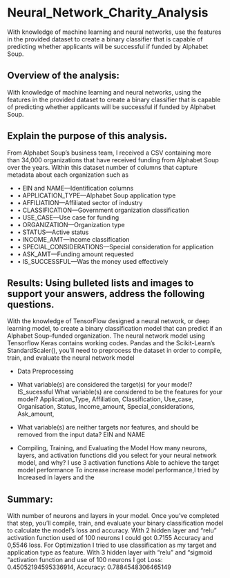# Neural_Network_Charity_Analysis
With  knowledge of machine learning and neural networks, use the features in the provided dataset to create a binary classifier that is capable of predicting whether applicants will be successful if funded by Alphabet Soup.
## Overview of the analysis: 
With knowledge of machine learning and neural networks, using  the features in the provided dataset to create a binary classifier that is capable of predicting whether applicants will be successful if funded by Alphabet Soup.

## Explain the purpose of this analysis.
From Alphabet Soup’s business team, I received a CSV containing more than 34,000 organizations that have received funding from Alphabet Soup over the years. Within this dataset  number of columns that capture metadata about each organization such as 
- •	EIN and NAME—Identification columns
- •	APPLICATION_TYPE—Alphabet Soup application type
- •	AFFILIATION—Affiliated sector of industry
- •	CLASSIFICATION—Government organization classification
- •	USE_CASE—Use case for funding
- •	ORGANIZATION—Organization type
- •	STATUS—Active status
- •	INCOME_AMT—Income classification
- •	SPECIAL_CONSIDERATIONS—Special consideration for application
- •	ASK_AMT—Funding amount requested
- •	IS_SUCCESSFUL—Was the money used effectively
## Results: Using bulleted lists and images to support your answers, address the following questions.
With the knowledge of TensorFlow designed a neural network, or deep learning model, to create a binary classification model that can predict if an Alphabet Soup–funded organization.
The neural network model using Tensorflow Keras contains working codes.
Pandas and the Scikit-Learn’s StandardScaler(), you’ll need to preprocess the dataset in order to compile, train, and evaluate the neural network model
 
- 	Data Preprocessing
-	What variable(s) are considered the target(s) for your model? IS_sucessful
What variable(s) are considered to be the features for your model? Application_Type, Affiliation, Classification, Use_case, Organisation, Status, Income_amount, Special_considerations, Ask_amount,
	
- 	What variable(s) are neither targets nor features, and should be removed from the input data? EIN and NAME
-	Compiling, Training, and Evaluating the Model
	How many neurons, layers, and activation functions did you select for your neural network model, and why? I use 3 activation functions 
 Able to achieve the target model performance 
To increase increase model performance,I tried by Increased in layers and the 
## Summary: 
With number of neurons and layers in your model. Once you’ve completed that step, you’ll compile, train, and evaluate your binary classification model to calculate the model’s loss and accuracy.  With 2 hidden layer and “relu” activation function used of 100 neurons I could got  0.7155 Accuracy and 0,5546 loss. 
For Optimization I tried to use classification as my target and application type as feature. With 3 hidden layer with “relu” and “sigmoid “activation function  and use of 100 neurons I got Loss: 0.45052194595336914, Accuracy: 0.7884548306465149